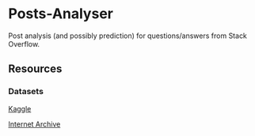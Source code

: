 # Posts-Analyser
Post analysis (and possibly prediction) for questions/answers from Stack Overflow.


## Resources
<!-- We can throw links to data and other things here -->

### Datasets

[Kaggle](https://www.kaggle.com/c/transfer-learning-on-stack-exchange-tags/data)

[Internet Archive](https://archive.org/details/stackexchange)
